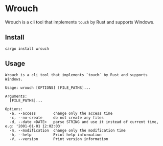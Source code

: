 # Wrouch

Wrouch is a cli tool that implements `touch` by Rust and supports Windows.

## Install

`cargo install wrouch`

## Usage

```shell
Wrouch is a cli tool that implements `touch` by Rust and supports Windows.

Usage: wrouch [OPTIONS] [FILE_PATHS]...

Arguments:
  [FILE_PATHS]...

Options:
  -a, --access        change only the access time
  -c, --no-create     do not create any files
  -d, --date <DATE>   parse STRING and use it instead of current time, e.g: '2001-01-01 12:02:03'
  -m, --modification  change only the modification time
  -h, --help          Print help information
  -V, --version       Print version information
```
